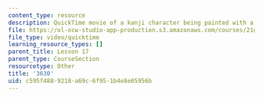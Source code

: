 ```yaml
---
content_type: resource
description: QuickTime movie of a kanji character being painted with a brush.
file: https://ol-ocw-studio-app-production.s3.amazonaws.com/courses/21g-504-japanese-iv-spring-2009/c595f4889218a69c6f951b4e8e05956b_3630.mov
file_type: video/quicktime
learning_resource_types: []
parent_title: Lesson 17
parent_type: CourseSection
resourcetype: Other
title: '3630'
uid: c595f488-9218-a69c-6f95-1b4e8e05956b
---
```

